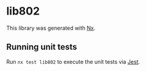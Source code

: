 # lib802

This library was generated with [Nx](https://nx.dev).

## Running unit tests

Run `nx test lib802` to execute the unit tests via [Jest](https://jestjs.io).
